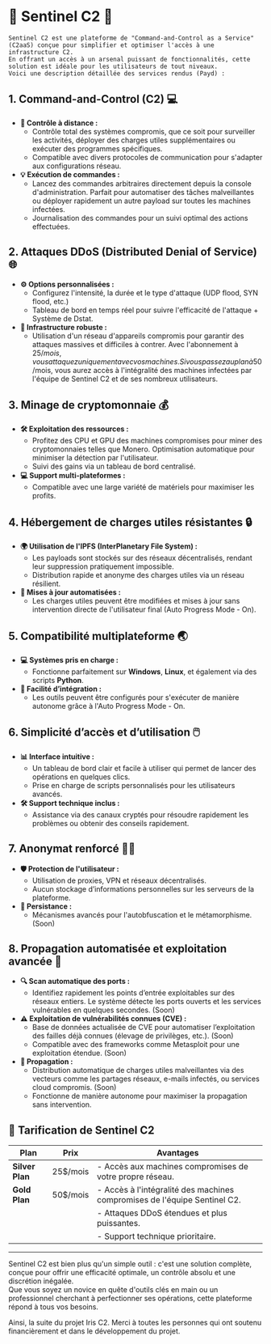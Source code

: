 
# 🚨 **Sentinel C2** 🚨

```
Sentinel C2 est une plateforme de "Command-and-Control as a Service" (C2aaS) conçue pour simplifier et optimiser l'accès à une infrastructure C2.
En offrant un accès à un arsenal puissant de fonctionnalités, cette solution est idéale pour les utilisateurs de tout niveaux.
Voici une description détaillée des services rendus (Payd) :
```

## **1. Command-and-Control (C2)** 💻

- **🔧 Contrôle à distance :**
  - Contrôle total des systèmes compromis, que ce soit pour surveiller les activités, déployer des charges utiles supplémentaires ou exécuter des programmes spécifiques.
  - Compatible avec divers protocoles de communication pour s'adapter aux configurations réseau.
- **💡 Exécution de commandes :**
  - Lancez des commandes arbitraires directement depuis la console d'administration. Parfait pour automatiser des tâches malveillantes ou déployer rapidement un autre payload sur toutes les machines infectées.
  - Journalisation des commandes pour un suivi optimal des actions effectuées.

## **2. Attaques DDoS (Distributed Denial of Service)** 🌐

- **⚙️ Options personnalisées :**
  - Configurez l'intensité, la durée et le type d'attaque (UDP flood, SYN flood, etc.)
  - Tableau de bord en temps réel pour suivre l'efficacité de l'attaque + Système de Dstat.
- **💪 Infrastructure robuste :**
  - Utilisation d'un réseau d'appareils compromis pour garantir des attaques massives et difficiles à contrer. Avec l'abonnement à 25$/mois, vous attaquez uniquement avec vos machines. Si vous passez au plan à 50$/mois, vous aurez accès à l'intégralité des machines infectées par l'équipe de Sentinel C2 et de ses nombreux utilisateurs.

## **3. Minage de cryptomonnaie** 💰

- **🛠️ Exploitation des ressources :**
  - Profitez des CPU et GPU des machines compromises pour miner des cryptomonnaies telles que Monero. Optimisation automatique pour minimiser la détection par l'utilisateur.
  - Suivi des gains via un tableau de bord centralisé.
- **💻 Support multi-plateformes :**
  - Compatible avec une large variété de matériels pour maximiser les profits.

## **4. Hébergement de charges utiles résistantes** 🔒

- **🌍 Utilisation de l'IPFS (InterPlanetary File System) :**
  - Les payloads sont stockés sur des réseaux décentralisés, rendant leur suppression pratiquement impossible.
  - Distribution rapide et anonyme des charges utiles via un réseau résilient.
- **🔄 Mises à jour automatisées :**
  - Les charges utiles peuvent être modifiées et mises à jour sans intervention directe de l'utilisateur final (Auto Progress Mode - On).

## **5. Compatibilité multiplateforme** 🌏

- **💻 Systèmes pris en charge :**
  - Fonctionne parfaitement sur **Windows**, **Linux**, et également via des scripts **Python**.
- **🔧 Facilité d’intégration :**
  - Les outils peuvent être configurés pour s'exécuter de manière autonome grâce à l'Auto Progress Mode - On.

## **6. Simplicité d’accès et d’utilisation** 🖱️

- **📊 Interface intuitive :**
  - Un tableau de bord clair et facile à utiliser qui permet de lancer des opérations en quelques clics.
  - Prise en charge de scripts personnalisés pour les utilisateurs avancés.
- **🛠️ Support technique inclus :**
  - Assistance via des canaux cryptés pour résoudre rapidement les problèmes ou obtenir des conseils rapidement.

## **7. Anonymat renforcé** 🕵️‍♂️

- **🛡️ Protection de l'utilisateur :**
  - Utilisation de proxies, VPN et réseaux décentralisés.
  - Aucun stockage d’informations personnelles sur les serveurs de la plateforme.
- **🔐 Persistance :**
  - Mécanismes avancés pour l'autobfuscation et le métamorphisme. (Soon)

## **8. Propagation automatisée et exploitation avancée** 🚀

- **🔍 Scan automatique des ports :**
  - Identifiez rapidement les points d’entrée exploitables sur des réseaux entiers. Le système détecte les ports ouverts et les services vulnérables en quelques secondes. (Soon)
- **⚠️ Exploitation de vulnérabilités connues (CVE) :**
  - Base de données actualisée de CVE pour automatiser l’exploitation des failles déjà connues (élevage de privilèges, etc.). (Soon)
  - Compatible avec des frameworks comme Metasploit pour une exploitation étendue. (Soon)
- **🐛 Propagation :**
  - Distribution automatique de charges utiles malveillantes via des vecteurs comme les partages réseaux, e-mails infectés, ou services cloud compromis. (Soon)
  - Fonctionne de manière autonome pour maximiser la propagation sans intervention.

## 💸 **Tarification de Sentinel C2**

|    **Plan**     |    **Prix**     |   **Avantages**                                                               |
|-----------------|-----------------|-------------------------------------------------------------------------------|
| **Silver Plan** | 25$/mois        | - Accès aux machines compromises de votre propre réseau.                      |
| **Gold Plan**   | 50$/mois        | - Accès à l'intégralité des machines compromises de l'équipe Sentinel C2.     |
|                 |                 | - Attaques DDoS étendues et plus puissantes.                                  |
|                 |                 | - Support technique prioritaire.                                              |

---

Sentinel C2 est bien plus qu'un simple outil : c'est une solution complète, conçue pour offrir une efficacité optimale, un contrôle absolu et une discrétion inégalée.  
Que vous soyez un novice en quête d'outils clés en main ou un professionnel cherchant à perfectionner ses opérations, cette plateforme répond à tous vos besoins.

Ainsi, la suite du projet Iris C2. Merci à toutes les personnes qui ont soutenu financièrement et dans le développement du projet.
